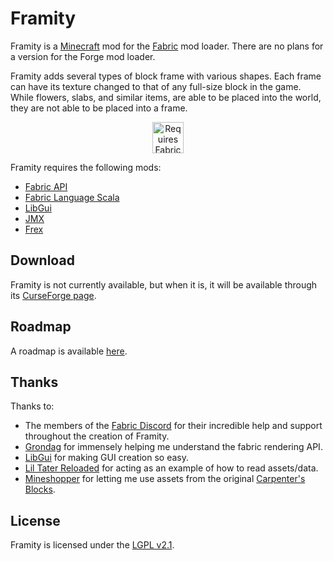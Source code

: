 # Framity

Framity is a [Minecraft](https://www.minecraft.net/) mod for the [Fabric](https://fabricmc.net/use/) mod loader.
There are no plans for a version for the Forge mod loader.

Framity adds several types of block frame with various shapes. Each
frame can have its texture changed to that of any full-size block in
the game. While flowers, slabs, and similar items, are able to be
placed into the world, they are not able to be placed into a frame.

<p align="center">
    <a href="https://www.curseforge.com/minecraft/mc-mods/fabric-api">
        <img title="Requires Fabric API" height="50" src="https://i.imgur.com/Ol1Tcf8.png">
    </a>
</p>

Framity requires the following mods:

- [Fabric API](https://www.curseforge.com/minecraft/mc-mods/fabric-api)
- [Fabric Language Scala](https://www.curseforge.com/minecraft/mc-mods/fabric-language-scala)
- [LibGui](https://www.curseforge.com/minecraft/mc-mods/libgui)
- [JMX](https://www.curseforge.com/minecraft/mc-mods/jmx)
- [Frex](https://www.curseforge.com/minecraft/mc-mods/frex)

## Download

Framity is not currently available, but when it is, it will be available through
its [CurseForge page](https://www.curseforge.com/minecraft/mc-mods/framity).

## Roadmap

A roadmap is available [here](https://github.com/alex5nader/Framity/projects/1).
    
## Thanks

Thanks to:
- The members of the [Fabric Discord](https://discord.gg/v6v4pMv) for their
incredible help and support throughout the creation of Framity.
- [Grondag](https://www.curseforge.com/members/grondagthebarbarian)
for immensely helping me understand the fabric rendering API.
- [LibGui](https://github.com/CottonMC/LibGui) for making GUI creation so easy.
- [Lil Tater Reloaded](https://www.curseforge.com/minecraft/mc-mods/lil-tater-reloaded)
for acting as an example of how to read assets/data.
- [Mineshopper](https://www.curseforge.com/members/mineshopper) for letting
me use assets from the original
[Carpenter's Blocks](https://www.curseforge.com/minecraft/mc-mods/carpenters-blocks).

## License

Framity is licensed under the [LGPL v2.1](LICENSE.md).

